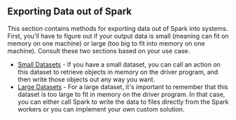## Exporting Data out of Spark

This section contains methods for exporting data out of Spark into systems.  First, you'll have to figure out if your output data
is small (meaning can fit on memory on one machine) or large
(too big to fit into memory on one machine).  Consult these two sections
based on your use case.

* [Small Datasets](small.md) - If you have a small dataset, you can call an action on
this dataset to retrieve objects in memory on the driver program, and then write
those objects out any way you want.
* [Large Datasets](large.md) - For a large dataset, it's important to remember that this
dataset is too large to fit in memory on the driver program.  In that case, you
can either call Spark to write the data to files directly from the Spark workers or you can implement your own custom solution.

